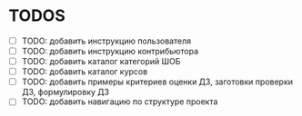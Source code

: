 # TODOS

- [ ] TODO: добавить инструкцию пользователя
- [ ] TODO: добавить инструкцию контрибьютора
- [ ] TODO: добавить каталог категорий ШОБ
- [ ] TODO: добавить каталог курсов
- [ ] TODO: добавить примеры критериев оценки ДЗ, заготовки проверки ДЗ, формулировку ДЗ
- [ ] TODO: добавить навигацию по структуре проекта